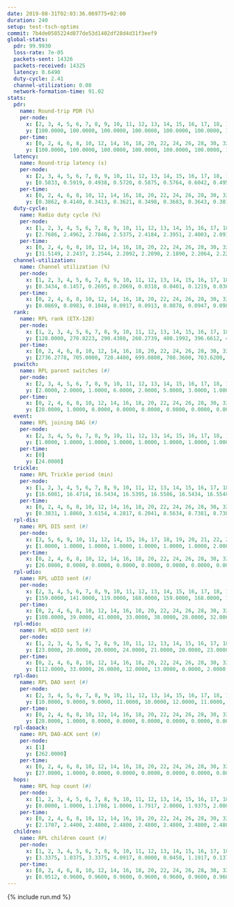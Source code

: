 ```yaml
---
date: 2019-08-31T02:03:36.069775+02:00
duration: 240
setup: test-tsch-optims
commit: 7b4de0585224d877de53d1402df28d4d31f3eef9
global-stats:
  pdr: 99.9930
  loss-rate: 7e-05
  packets-sent: 14326
  packets-received: 14325
  latency: 0.6490
  duty-cycle: 2.41
  channel-utilization: 0.08
  network-formation-time: 91.02
stats:
  pdr:
    name: Round-trip PDR (%)
    per-node:
      x: [2, 3, 4, 5, 6, 7, 8, 9, 10, 11, 12, 13, 14, 15, 16, 17, 18, 19, 20, 21, 22, 23, 24, 25]
      y: [100.0000, 100.0000, 100.0000, 100.0000, 100.0000, 100.0000, 100.0000, 100.0000, 100.0000, 100.0000, 100.0000, 100.0000, 100.0000, 100.0000, 99.8344, 100.0000, 100.0000, 100.0000, 100.0000, 100.0000, 100.0000, 100.0000, 100.0000, 100.0000]
    per-time:
      x: [0, 2, 4, 6, 8, 10, 12, 14, 16, 18, 20, 22, 24, 26, 28, 30, 32, 34, 36, 38, 40, 42, 44, 46, 48, 50, 52, 54, 56, 58, 60, 62, 64, 66, 68, 70, 72, 74, 76, 78, 80, 82, 84, 86, 88, 90, 92, 94, 96, 98, 100, 102, 104, 106, 108, 110, 112, 114, 116, 118, 120, 122, 124, 126, 128, 130, 132, 134, 136, 138, 140, 142, 144, 146, 148, 150, 152, 154, 156, 158, 160, 162, 164, 166, 168, 170, 172, 174, 176, 178, 180, 182, 184, 186, 188, 190, 192, 194, 196, 198, 200, 202, 204, 206, 208, 210, 212, 214, 216, 218, 220, 222, 224, 226, 228, 230, 232, 234, 236, 238, 240]
      y: [100.0000, 100.0000, 100.0000, 100.0000, 100.0000, 100.0000, 100.0000, 100.0000, 100.0000, 100.0000, 100.0000, 100.0000, 100.0000, 100.0000, 100.0000, 100.0000, 100.0000, 100.0000, 100.0000, 100.0000, 100.0000, 100.0000, 100.0000, 100.0000, 100.0000, 100.0000, 100.0000, 100.0000, 100.0000, 100.0000, 100.0000, 100.0000, 100.0000, 100.0000, 100.0000, 100.0000, 100.0000, 100.0000, 100.0000, 100.0000, 100.0000, 100.0000, 100.0000, 100.0000, 100.0000, 100.0000, 100.0000, 100.0000, 100.0000, 100.0000, 100.0000, 100.0000, 100.0000, 100.0000, 100.0000, 100.0000, 100.0000, 100.0000, 100.0000, 100.0000, 100.0000, 100.0000, 100.0000, 100.0000, 100.0000, 100.0000, 100.0000, 100.0000, 100.0000, 100.0000, 100.0000, 100.0000, 100.0000, 100.0000, 100.0000, 100.0000, 100.0000, 100.0000, 100.0000, 100.0000, 100.0000, 100.0000, 100.0000, 100.0000, 100.0000, 100.0000, 100.0000, 100.0000, 100.0000, 100.0000, 100.0000, 99.1667, 100.0000, 100.0000, 100.0000, 100.0000, 100.0000, 100.0000, 100.0000, 100.0000, 100.0000, 100.0000, 100.0000, 100.0000, 100.0000, 100.0000, 100.0000, 100.0000, 100.0000, 100.0000, 100.0000, 100.0000, 100.0000, 100.0000, 100.0000, 100.0000, 100.0000, 100.0000, 100.0000, 100.0000, null]
  latency:
    name: Round-trip latency (s)
    per-node:
      x: [2, 3, 4, 5, 6, 7, 8, 9, 10, 11, 12, 13, 14, 15, 16, 17, 18, 19, 20, 21, 22, 23, 24, 25]
      y: [0.5833, 0.5919, 0.4938, 0.5720, 0.5875, 0.5764, 0.6042, 0.4955, 0.5486, 0.5909, 0.5949, 0.6176, 0.6241, 0.5934, 0.6851, 0.6487, 0.6644, 0.7462, 0.6899, 0.7493, 0.7765, 0.8288, 0.8878, 0.8172]
    per-time:
      x: [0, 2, 4, 6, 8, 10, 12, 14, 16, 18, 20, 22, 24, 26, 28, 30, 32, 34, 36, 38, 40, 42, 44, 46, 48, 50, 52, 54, 56, 58, 60, 62, 64, 66, 68, 70, 72, 74, 76, 78, 80, 82, 84, 86, 88, 90, 92, 94, 96, 98, 100, 102, 104, 106, 108, 110, 112, 114, 116, 118, 120, 122, 124, 126, 128, 130, 132, 134, 136, 138, 140, 142, 144, 146, 148, 150, 152, 154, 156, 158, 160, 162, 164, 166, 168, 170, 172, 174, 176, 178, 180, 182, 184, 186, 188, 190, 192, 194, 196, 198, 200, 202, 204, 206, 208, 210, 212, 214, 216, 218, 220, 222, 224, 226, 228, 230, 232, 234, 236, 238, 240]
      y: [0.3862, 0.4140, 0.3413, 0.3621, 0.3498, 0.3683, 0.3643, 0.3812, 0.4059, 0.4234, 0.4096, 0.3985, 0.4050, 0.4453, 0.4398, 0.4475, 0.4164, 0.4242, 0.4206, 0.3690, 0.3282, 0.3619, 0.3322, 0.3231, 0.3155, 0.3496, 0.3347, 0.3529, 0.3373, 0.3361, 0.3137, 0.3234, 0.3106, 0.3113, 0.3243, 0.3132, 0.3222, 0.3281, 0.3317, 0.3419, 0.3402, 0.3433, 0.3220, 0.3652, 0.3035, 0.3211, 0.3184, 0.3469, 0.3441, 0.3429, 0.3354, 0.3496, 0.3084, 0.3303, 0.3267, 0.3176, 0.3483, 0.3328, 0.3349, 0.3948, 0.4137, 0.3487, 0.3380, 0.3340, 0.3511, 0.5089, 0.4961, 0.5149, 0.3595, 0.3845, 0.4058, 0.6870, 0.9427, 0.5911, 0.5378, 0.3902, 0.3623, 0.7461, 1.2211, 1.0362, 0.7561, 0.4710, 0.5051, 0.7285, 1.2644, 1.2820, 1.1232, 0.8429, 0.5225, 0.8173, 1.2790, 1.3101, 1.2983, 1.2648, 0.9764, 0.8872, 1.3056, 1.3129, 1.3109, 1.2977, 1.2964, 1.1027, 1.3165, 1.2912, 1.3030, 1.2906, 1.3145, 1.2882, 1.2599, 1.2677, 1.2654, 1.2646, 1.2647, 1.2672, 1.2699, 1.2854, 1.2808, 1.2854, 1.2726, 1.2690, null]
  duty-cycle:
    name: Radio duty cycle (%)
    per-node:
      x: [1, 2, 3, 4, 5, 6, 7, 8, 9, 10, 11, 12, 13, 14, 15, 16, 17, 18, 19, 20, 21, 22, 23, 24, 25]
      y: [2.7686, 2.4962, 2.7846, 2.5375, 2.4184, 2.3951, 2.4003, 2.0918, 2.2739, 2.2779, 2.2427, 2.2568, 2.6018, 2.4420, 2.4690, 2.4216, 2.4510, 2.6750, 2.4918, 2.4782, 2.4695, 2.3804, 2.5115, 2.5451, 2.3008]
    per-time:
      x: [0, 2, 4, 6, 8, 10, 12, 14, 16, 18, 20, 22, 24, 26, 28, 30, 32, 34, 36, 38, 40, 42, 44, 46, 48, 50, 52, 54, 56, 58, 60, 62, 64, 66, 68, 70, 72, 74, 76, 78, 80, 82, 84, 86, 88, 90, 92, 94, 96, 98, 100, 102, 104, 106, 108, 110, 112, 114, 116, 118, 120, 122, 124, 126, 128, 130, 132, 134, 136, 138, 140, 142, 144, 146, 148, 150, 152, 154, 156, 158, 160, 162, 164, 166, 168, 170, 172, 174, 176, 178, 180, 182, 184, 186, 188, 190, 192, 194, 196, 198, 200, 202, 204, 206, 208, 210, 212, 214, 216, 218, 220, 222, 224, 226, 228, 230, 232, 234, 236, 238, 240]
      y: [31.5149, 2.2437, 2.2544, 2.2092, 2.2090, 2.1890, 2.2064, 2.2227, 2.2249, 2.2345, 2.2250, 2.2054, 2.2234, 2.2275, 2.2962, 2.2528, 2.2566, 2.2306, 2.2453, 2.2551, 2.2096, 2.1882, 2.2300, 2.1873, 2.2020, 2.2065, 2.2014, 2.1843, 2.2368, 2.5193, 2.2171, 2.2369, 2.2402, 2.2092, 2.2145, 2.2056, 2.2096, 2.2217, 2.2230, 2.2011, 2.2125, 2.2393, 2.2266, 2.2153, 2.2182, 2.2090, 2.2035, 2.2051, 2.4509, 2.2730, 2.3617, 2.2421, 2.2179, 2.1936, 2.2150, 2.2056, 2.2158, 2.2169, 2.2121, 2.2219, 2.2197, 2.2152, 2.2231, 2.2113, 2.2043, 2.2217, 2.1970, 2.2171, 2.2008, 2.2178, 2.2216, 2.2237, 2.1884, 2.1850, 2.1860, 2.2128, 2.1972, 2.2112, 2.1707, 2.1997, 2.1952, 2.1857, 2.2175, 2.1952, 2.2072, 2.2106, 2.2178, 2.2075, 2.1897, 2.2008, 2.2127, 2.2125, 2.2134, 2.2023, 2.1963, 2.2159, 2.2065, 2.2243, 2.2207, 2.2283, 2.2084, 2.1963, 2.1903, 2.2273, 2.2069, 2.1946, 2.2093, 2.1985, 2.2033, 2.2062, 2.2164, 2.2181, 2.2062, 2.2168, 2.2100, 2.2289, 2.2258, 2.2102, 2.2087, 2.2103, null]
  channel-utilization:
    name: Channel utilization (%)
    per-node:
      x: [1, 2, 3, 4, 5, 6, 7, 8, 9, 10, 11, 12, 13, 14, 15, 16, 17, 18, 19, 20, 21, 22, 23, 24, 25]
      y: [0.3434, 0.1457, 0.2695, 0.2069, 0.0318, 0.0401, 0.1219, 0.0368, 0.0604, 0.0508, 0.0320, 0.0539, 0.1203, 0.0317, 0.1316, 0.1011, 0.0994, 0.1109, 0.0486, 0.0450, 0.0448, 0.0547, 0.0314, 0.0316, 0.0529]
    per-time:
      x: [0, 2, 4, 6, 8, 10, 12, 14, 16, 18, 20, 22, 24, 26, 28, 30, 32, 34, 36, 38, 40, 42, 44, 46, 48, 50, 52, 54, 56, 58, 60, 62, 64, 66, 68, 70, 72, 74, 76, 78, 80, 82, 84, 86, 88, 90, 92, 94, 96, 98, 100, 102, 104, 106, 108, 110, 112, 114, 116, 118, 120, 122, 124, 126, 128, 130, 132, 134, 136, 138, 140, 142, 144, 146, 148, 150, 152, 154, 156, 158, 160, 162, 164, 166, 168, 170, 172, 174, 176, 178, 180, 182, 184, 186, 188, 190, 192, 194, 196, 198, 200, 202, 204, 206, 208, 210, 212, 214, 216, 218, 220, 222, 224, 226, 228, 230, 232, 234, 236, 238, 240]
      y: [0.0869, 0.0983, 0.1048, 0.0917, 0.0913, 0.0878, 0.0947, 0.0980, 0.0970, 0.1061, 0.1028, 0.0966, 0.1027, 0.1027, 0.1246, 0.1086, 0.1097, 0.1018, 0.1063, 0.1130, 0.0942, 0.0857, 0.0981, 0.0835, 0.0866, 0.0894, 0.0900, 0.0854, 0.0976, 0.2171, 0.0331, 0.0368, 0.0404, 0.0896, 0.0888, 0.0885, 0.0899, 0.0942, 0.0912, 0.0851, 0.0910, 0.0959, 0.0907, 0.0886, 0.0907, 0.0892, 0.0858, 0.0865, 0.1071, 0.0283, 0.0540, 0.0425, 0.0873, 0.0848, 0.0909, 0.0888, 0.0877, 0.0895, 0.0872, 0.0929, 0.0896, 0.0878, 0.0923, 0.0897, 0.0875, 0.0922, 0.0826, 0.0887, 0.0856, 0.0919, 0.0960, 0.0912, 0.0832, 0.0817, 0.0795, 0.0890, 0.0843, 0.0868, 0.0742, 0.0855, 0.0846, 0.0821, 0.0914, 0.0839, 0.0879, 0.0881, 0.0915, 0.0860, 0.0828, 0.0853, 0.0883, 0.0901, 0.0864, 0.0837, 0.0827, 0.0886, 0.0865, 0.0905, 0.0912, 0.0929, 0.0867, 0.0801, 0.0803, 0.0930, 0.0852, 0.0811, 0.0868, 0.0839, 0.0853, 0.0850, 0.0890, 0.0890, 0.0854, 0.0888, 0.0873, 0.0941, 0.0928, 0.0875, 0.0883, 0.0886, null]
  rank:
    name: RPL rank (ETX-128)
    per-node:
      x: [1, 2, 3, 4, 5, 6, 7, 8, 9, 10, 11, 12, 13, 14, 15, 16, 17, 18, 19, 20, 21, 22, 23, 24, 25]
      y: [128.0000, 270.8223, 290.4380, 260.2739, 400.1992, 396.6612, 440.2041, 440.6132, 417.5311, 447.8893, 567.3414, 470.4204, 449.2593, 817.5285, 499.6214, 601.8367, 526.7869, 656.7611, 675.5620, 998.7746, 773.5311, 728.6365, 854.4082, 861.1885, 853.7852]
    per-time:
      x: [0, 2, 4, 6, 8, 10, 12, 14, 16, 18, 20, 22, 24, 26, 28, 30, 32, 34, 36, 38, 40, 42, 44, 46, 48, 50, 52, 54, 56, 58, 60, 62, 64, 66, 68, 70, 72, 74, 76, 78, 80, 82, 84, 86, 88, 90, 92, 94, 96, 98, 100, 102, 104, 106, 108, 110, 112, 114, 116, 118, 120, 122, 124, 126, 128, 130, 132, 134, 136, 138, 140, 142, 144, 146, 148, 150, 152, 154, 156, 158, 160, 162, 164, 166, 168, 170, 172, 174, 176, 178, 180, 182, 184, 186, 188, 190, 192, 194, 196, 198, 200, 202, 204, 206, 208, 210, 212, 214, 216, 218, 220, 222, 224, 226, 228, 230, 232, 234, 236, 238, 240]
      y: [2736.2778, 705.0000, 720.4400, 699.0800, 708.3600, 703.6200, 698.9000, 707.4200, 697.1000, 694.5490, 696.6200, 695.7647, 700.4000, 706.8077, 710.3269, 732.8431, 691.7647, 675.3400, 668.7200, 654.9815, 628.2963, 619.5000, 631.7500, 584.6667, 574.7600, 576.6800, 589.0200, 578.1961, 565.3208, 572.2549, 824.5520, 824.6804, 836.3480, 766.9946, 542.0600, 532.8039, 527.9434, 519.1765, 510.0588, 512.1000, 508.9800, 509.4902, 499.4400, 499.8000, 497.9804, 486.2600, 485.8800, 486.3800, 671.1667, 706.4366, 709.6109, 663.1144, 482.9200, 481.1400, 504.1800, 502.2400, 509.0400, 510.4314, 518.6600, 495.8868, 491.4400, 487.9608, 491.7059, 481.2549, 476.3200, 481.8824, 492.2400, 483.7059, 489.5200, 487.1509, 506.7647, 533.8077, 523.7800, 522.0000, 522.4600, 498.5192, 479.2600, 475.8800, 484.0800, 488.9400, 486.3800, 490.1154, 482.8627, 477.6600, 476.0784, 478.1800, 477.2353, 469.9200, 468.3800, 467.1538, 464.3600, 470.2600, 471.1538, 472.2800, 465.4600, 471.5490, 469.2157, 477.3148, 463.7600, 467.3000, 463.7308, 457.9600, 454.1569, 470.5490, 459.7600, 464.9400, 476.4200, 470.3400, 464.0000, 461.7400, 460.2500, 466.4400, 462.8800, 458.1600, 457.7200, 465.2941, 469.5769, 468.7000, 463.3000, 456.8200, 665.5000]
  pswitch:
    name: RPL parent switches (#)
    per-node:
      x: [2, 3, 4, 5, 6, 7, 8, 9, 10, 11, 12, 13, 14, 15, 16, 17, 18, 19, 20, 21, 22, 23, 24, 25]
      y: [2.0000, 2.0000, 1.0000, 6.0000, 2.0000, 5.0000, 3.0000, 1.0000, 4.0000, 9.0000, 5.0000, 3.0000, 6.0000, 3.0000, 11.0000, 4.0000, 8.0000, 2.0000, 4.0000, 2.0000, 12.0000, 6.0000, 5.0000, 4.0000]
    per-time:
      x: [0, 2, 4, 6, 8, 10, 12, 14, 16, 18, 20, 22, 24, 26, 28, 30, 32, 34, 36, 38, 40, 42, 44, 46, 48, 50, 52, 54, 56, 58, 60, 62, 64, 66, 68, 70, 72, 74, 76, 78, 80, 82, 84, 86, 88, 90, 92, 94, 96, 98, 100, 102, 104, 106, 108, 110, 112, 114, 116, 118, 120, 122, 124, 126, 128, 130, 132, 134, 136, 138, 140, 142, 144, 146, 148, 150, 152, 154, 156, 158, 160, 162, 164, 166, 168, 170, 172, 174, 176, 178, 180, 182, 184, 186, 188, 190, 192, 194, 196, 198, 200, 202, 204, 206, 208, 210, 212, 214, 216, 218, 220, 222, 224, 226, 228, 230, 232]
      y: [28.0000, 1.0000, 0.0000, 0.0000, 0.0000, 0.0000, 0.0000, 0.0000, 0.0000, 1.0000, 0.0000, 1.0000, 0.0000, 2.0000, 2.0000, 1.0000, 1.0000, 0.0000, 0.0000, 4.0000, 4.0000, 0.0000, 2.0000, 1.0000, 0.0000, 0.0000, 0.0000, 1.0000, 3.0000, 1.0000, 4.0000, 0.0000, 0.0000, 0.0000, 0.0000, 1.0000, 3.0000, 1.0000, 1.0000, 0.0000, 0.0000, 1.0000, 0.0000, 0.0000, 1.0000, 0.0000, 0.0000, 0.0000, 0.0000, 0.0000, 0.0000, 1.0000, 0.0000, 0.0000, 0.0000, 0.0000, 0.0000, 1.0000, 0.0000, 3.0000, 0.0000, 1.0000, 1.0000, 1.0000, 0.0000, 1.0000, 0.0000, 1.0000, 0.0000, 3.0000, 1.0000, 2.0000, 0.0000, 0.0000, 0.0000, 2.0000, 0.0000, 0.0000, 0.0000, 0.0000, 0.0000, 2.0000, 1.0000, 0.0000, 1.0000, 0.0000, 1.0000, 0.0000, 0.0000, 2.0000, 0.0000, 0.0000, 2.0000, 0.0000, 0.0000, 1.0000, 1.0000, 4.0000, 0.0000, 0.0000, 2.0000, 0.0000, 1.0000, 1.0000, 0.0000, 0.0000, 0.0000, 0.0000, 3.0000, 0.0000, 2.0000, 0.0000, 0.0000, 0.0000, 0.0000, 1.0000, 2.0000]
  event:
    name: RPL joining DAG (#)
    per-node:
      x: [2, 3, 4, 5, 6, 7, 8, 9, 10, 11, 12, 13, 14, 15, 16, 17, 18, 19, 20, 21, 22, 23, 24, 25]
      y: [1.0000, 1.0000, 1.0000, 1.0000, 1.0000, 1.0000, 1.0000, 1.0000, 1.0000, 1.0000, 1.0000, 1.0000, 1.0000, 1.0000, 1.0000, 1.0000, 1.0000, 1.0000, 1.0000, 1.0000, 1.0000, 1.0000, 1.0000, 1.0000]
    per-time:
      x: [0]
      y: [24.0000]
  trickle:
    name: RPL Trickle period (min)
    per-node:
      x: [1, 2, 3, 4, 5, 6, 7, 8, 9, 10, 11, 12, 13, 14, 15, 16, 17, 18, 19, 20, 21, 22, 23, 24, 25]
      y: [16.6081, 16.4714, 16.5434, 16.5395, 16.5586, 16.5434, 16.5548, 16.4607, 16.5395, 16.5421, 16.5696, 16.4838, 16.5377, 16.2738, 16.5382, 15.6801, 16.4657, 16.6164, 16.5267, 16.5345, 16.5950, 17.3626, 16.5916, 16.5880, 17.3602]
    per-time:
      x: [0, 2, 4, 6, 8, 10, 12, 14, 16, 18, 20, 22, 24, 26, 28, 30, 32, 34, 36, 38, 40, 42, 44, 46, 48, 50, 52, 54, 56, 58, 60, 62, 64, 66, 68, 70, 72, 74, 76, 78, 80, 82, 84, 86, 88, 90, 92, 94, 96, 98, 100, 102, 104, 106, 108, 110, 112, 114, 116, 118, 120, 122, 124, 126, 128, 130, 132, 134, 136, 138, 140, 142, 144, 146, 148, 150, 152, 154, 156, 158, 160, 162, 164, 166, 168, 170, 172, 174, 176, 178, 180, 182, 184, 186, 188, 190, 192, 194, 196, 198, 200, 202, 204, 206, 208, 210, 212, 214, 216, 218, 220, 222, 224, 226, 228, 230, 232, 234, 236, 238, 240]
      y: [0.3831, 1.8860, 3.6154, 4.2817, 6.2041, 8.5634, 8.7381, 8.7381, 8.7381, 16.9623, 17.3015, 17.4763, 17.4763, 17.4763, 17.4763, 17.4763, 17.4763, 17.4763, 17.4763, 17.4763, 17.4763, 17.4763, 17.4763, 17.4763, 17.4763, 17.4763, 17.4763, 17.4763, 17.4763, 17.4763, 17.4763, 17.4763, 17.4763, 17.4763, 17.4763, 17.4763, 17.4763, 17.4763, 17.4763, 17.4763, 17.4763, 17.4763, 17.4763, 17.4763, 17.4763, 17.4763, 17.4763, 17.4763, 17.4763, 17.4763, 17.4763, 17.4763, 17.4763, 17.4763, 17.4763, 17.4763, 17.4763, 17.4763, 17.4763, 17.4763, 17.4763, 17.4763, 17.4763, 17.4763, 17.4763, 17.4763, 17.4763, 17.4763, 17.4763, 17.4763, 17.4763, 17.4763, 17.4763, 17.4763, 17.4763, 17.4763, 17.4763, 17.4763, 17.4763, 17.4763, 17.4763, 17.4763, 17.4763, 17.4763, 17.4763, 17.4763, 17.4763, 17.4763, 17.4763, 17.4763, 17.4763, 17.4763, 17.4763, 17.4763, 17.4763, 17.4763, 17.4763, 16.8404, 16.8428, 16.9083, 16.9721, 17.0394, 17.1336, 17.1336, 17.1267, 17.1267, 17.4763, 17.4763, 17.4763, 17.4763, 17.4763, 17.4763, 17.4763, 17.4763, 17.4763, 17.4763, 17.4763, 17.4763, 17.4763, 17.4763, 17.4763]
  rpl-dis:
    name: RPL DIS sent (#)
    per-node:
      x: [3, 5, 6, 9, 10, 11, 12, 14, 15, 16, 17, 18, 19, 20, 21, 22, 23, 24, 25]
      y: [1.0000, 1.0000, 1.0000, 1.0000, 1.0000, 1.0000, 1.0000, 2.0000, 1.0000, 1.0000, 1.0000, 1.0000, 1.0000, 2.0000, 1.0000, 5.0000, 3.0000, 3.0000, 5.0000]
    per-time:
      x: [0, 2, 4, 6, 8, 10, 12, 14, 16, 18, 20, 22, 24, 26, 28, 30, 32, 34, 36, 38, 40, 42, 44, 46, 48, 50, 52, 54, 56, 58, 60, 62, 64, 66, 68, 70, 72, 74, 76, 78, 80, 82, 84, 86, 88, 90, 92, 94, 96, 98, 100, 102]
      y: [26.0000, 0.0000, 0.0000, 0.0000, 0.0000, 0.0000, 0.0000, 0.0000, 0.0000, 0.0000, 0.0000, 0.0000, 0.0000, 0.0000, 0.0000, 0.0000, 0.0000, 0.0000, 0.0000, 0.0000, 0.0000, 0.0000, 0.0000, 0.0000, 0.0000, 0.0000, 0.0000, 0.0000, 0.0000, 0.0000, 0.0000, 1.0000, 2.0000, 0.0000, 0.0000, 0.0000, 0.0000, 0.0000, 0.0000, 0.0000, 0.0000, 0.0000, 0.0000, 0.0000, 0.0000, 0.0000, 0.0000, 0.0000, 0.0000, 2.0000, 1.0000, 1.0000]
  rpl-udio:
    name: RPL uDIO sent (#)
    per-node:
      x: [2, 3, 4, 5, 6, 7, 8, 9, 10, 11, 12, 13, 14, 15, 16, 17, 18, 19, 20, 21, 22, 23, 24, 25]
      y: [159.0000, 141.0000, 119.0000, 168.0000, 159.0000, 168.0000, 175.0000, 168.0000, 169.0000, 165.0000, 165.0000, 162.0000, 167.0000, 160.0000, 173.0000, 171.0000, 167.0000, 172.0000, 162.0000, 170.0000, 179.0000, 166.0000, 164.0000, 176.0000]
    per-time:
      x: [0, 2, 4, 6, 8, 10, 12, 14, 16, 18, 20, 22, 24, 26, 28, 30, 32, 34, 36, 38, 40, 42, 44, 46, 48, 50, 52, 54, 56, 58, 60, 62, 64, 66, 68, 70, 72, 74, 76, 78, 80, 82, 84, 86, 88, 90, 92, 94, 96, 98, 100, 102, 104, 106, 108, 110, 112, 114, 116, 118, 120, 122, 124, 126, 128, 130, 132, 134, 136, 138, 140, 142, 144, 146, 148, 150, 152, 154, 156, 158, 160, 162, 164, 166, 168, 170, 172, 174, 176, 178, 180, 182, 184, 186, 188, 190, 192, 194, 196, 198, 200, 202, 204, 206, 208, 210, 212, 214, 216, 218, 220, 222, 224, 226, 228, 230, 232, 234, 236, 238, 240]
      y: [108.0000, 39.0000, 41.0000, 33.0000, 38.0000, 28.0000, 32.0000, 29.0000, 33.0000, 36.0000, 26.0000, 30.0000, 32.0000, 33.0000, 37.0000, 36.0000, 36.0000, 31.0000, 33.0000, 37.0000, 32.0000, 26.0000, 39.0000, 28.0000, 32.0000, 33.0000, 26.0000, 28.0000, 32.0000, 30.0000, 56.0000, 33.0000, 33.0000, 30.0000, 32.0000, 29.0000, 35.0000, 28.0000, 35.0000, 28.0000, 30.0000, 35.0000, 24.0000, 35.0000, 32.0000, 31.0000, 31.0000, 36.0000, 47.0000, 30.0000, 30.0000, 32.0000, 29.0000, 35.0000, 35.0000, 33.0000, 37.0000, 29.0000, 28.0000, 31.0000, 32.0000, 40.0000, 31.0000, 26.0000, 29.0000, 31.0000, 32.0000, 32.0000, 34.0000, 31.0000, 41.0000, 34.0000, 30.0000, 26.0000, 30.0000, 31.0000, 33.0000, 34.0000, 28.0000, 31.0000, 31.0000, 27.0000, 30.0000, 34.0000, 37.0000, 31.0000, 31.0000, 33.0000, 26.0000, 33.0000, 30.0000, 31.0000, 35.0000, 28.0000, 31.0000, 28.0000, 29.0000, 30.0000, 31.0000, 37.0000, 32.0000, 31.0000, 31.0000, 32.0000, 32.0000, 28.0000, 34.0000, 37.0000, 31.0000, 30.0000, 33.0000, 33.0000, 27.0000, 30.0000, 33.0000, 37.0000, 33.0000, 33.0000, 27.0000, 35.0000, 4.0000]
  rpl-mdio:
    name: RPL mDIO sent (#)
    per-node:
      x: [1, 2, 3, 4, 5, 6, 7, 8, 9, 10, 11, 12, 13, 14, 15, 16, 17, 18, 19, 20, 21, 22, 23, 24, 25]
      y: [23.0000, 20.0000, 20.0000, 24.0000, 21.0000, 20.0000, 23.0000, 26.0000, 21.0000, 20.0000, 21.0000, 21.0000, 20.0000, 25.0000, 21.0000, 29.0000, 20.0000, 20.0000, 20.0000, 20.0000, 21.0000, 20.0000, 20.0000, 20.0000, 21.0000]
    per-time:
      x: [0, 2, 4, 6, 8, 10, 12, 14, 16, 18, 20, 22, 24, 26, 28, 30, 32, 34, 36, 38, 40, 42, 44, 46, 48, 50, 52, 54, 56, 58, 60, 62, 64, 66, 68, 70, 72, 74, 76, 78, 80, 82, 84, 86, 88, 90, 92, 94, 96, 98, 100, 102, 104, 106, 108, 110, 112, 114, 116, 118, 120, 122, 124, 126, 128, 130, 132, 134, 136, 138, 140, 142, 144, 146, 148, 150, 152, 154, 156, 158, 160, 162, 164, 166, 168, 170, 172, 174, 176, 178, 180, 182, 184, 186, 188, 190, 192, 194, 196, 198, 200, 202, 204, 206, 208, 210, 212, 214, 216, 218, 220, 222, 224, 226, 228, 230, 232, 234, 236, 238, 240]
      y: [112.0000, 33.0000, 26.0000, 12.0000, 13.0000, 0.0000, 2.0000, 11.0000, 10.0000, 3.0000, 0.0000, 0.0000, 0.0000, 1.0000, 6.0000, 8.0000, 7.0000, 2.0000, 1.0000, 0.0000, 0.0000, 0.0000, 5.0000, 8.0000, 5.0000, 5.0000, 1.0000, 0.0000, 1.0000, 0.0000, 3.0000, 4.0000, 8.0000, 4.0000, 4.0000, 2.0000, 1.0000, 0.0000, 0.0000, 1.0000, 5.0000, 6.0000, 8.0000, 4.0000, 0.0000, 0.0000, 1.0000, 0.0000, 4.0000, 2.0000, 6.0000, 6.0000, 5.0000, 1.0000, 1.0000, 0.0000, 0.0000, 3.0000, 7.0000, 3.0000, 7.0000, 4.0000, 1.0000, 0.0000, 0.0000, 2.0000, 7.0000, 8.0000, 5.0000, 0.0000, 1.0000, 2.0000, 0.0000, 0.0000, 1.0000, 9.0000, 5.0000, 5.0000, 4.0000, 0.0000, 0.0000, 1.0000, 0.0000, 4.0000, 3.0000, 6.0000, 7.0000, 5.0000, 0.0000, 0.0000, 0.0000, 0.0000, 10.0000, 4.0000, 2.0000, 7.0000, 2.0000, 4.0000, 1.0000, 1.0000, 1.0000, 8.0000, 5.0000, 7.0000, 3.0000, 2.0000, 0.0000, 0.0000, 1.0000, 3.0000, 8.0000, 4.0000, 6.0000, 2.0000, 0.0000, 1.0000, 0.0000, 0.0000, 4.0000, 2.0000, 1.0000]
  rpl-dao:
    name: RPL DAO sent (#)
    per-node:
      x: [2, 3, 4, 5, 6, 7, 8, 9, 10, 11, 12, 13, 14, 15, 16, 17, 18, 19, 20, 21, 22, 23, 24, 25]
      y: [10.0000, 9.0000, 9.0000, 11.0000, 10.0000, 12.0000, 11.0000, 9.0000, 10.0000, 13.0000, 11.0000, 10.0000, 13.0000, 10.0000, 14.0000, 11.0000, 13.0000, 9.0000, 10.0000, 9.0000, 14.0000, 12.0000, 11.0000, 12.0000]
    per-time:
      x: [0, 2, 4, 6, 8, 10, 12, 14, 16, 18, 20, 22, 24, 26, 28, 30, 32, 34, 36, 38, 40, 42, 44, 46, 48, 50, 52, 54, 56, 58, 60, 62, 64, 66, 68, 70, 72, 74, 76, 78, 80, 82, 84, 86, 88, 90, 92, 94, 96, 98, 100, 102, 104, 106, 108, 110, 112, 114, 116, 118, 120, 122, 124, 126, 128, 130, 132, 134, 136, 138, 140, 142, 144, 146, 148, 150, 152, 154, 156, 158, 160, 162, 164, 166, 168, 170, 172, 174, 176, 178, 180, 182, 184, 186, 188, 190, 192, 194, 196, 198, 200, 202, 204, 206, 208, 210, 212, 214, 216, 218, 220, 222, 224, 226, 228, 230, 232, 234, 236, 238]
      y: [28.0000, 1.0000, 0.0000, 0.0000, 0.0000, 0.0000, 0.0000, 0.0000, 0.0000, 1.0000, 0.0000, 1.0000, 0.0000, 2.0000, 18.0000, 2.0000, 2.0000, 0.0000, 0.0000, 4.0000, 4.0000, 0.0000, 2.0000, 1.0000, 0.0000, 0.0000, 1.0000, 1.0000, 12.0000, 3.0000, 7.0000, 0.0000, 0.0000, 1.0000, 4.0000, 1.0000, 3.0000, 1.0000, 1.0000, 0.0000, 0.0000, 2.0000, 6.0000, 2.0000, 4.0000, 0.0000, 0.0000, 1.0000, 4.0000, 2.0000, 1.0000, 2.0000, 2.0000, 0.0000, 0.0000, 1.0000, 4.0000, 4.0000, 3.0000, 4.0000, 0.0000, 2.0000, 2.0000, 3.0000, 1.0000, 2.0000, 0.0000, 2.0000, 0.0000, 3.0000, 4.0000, 6.0000, 0.0000, 4.0000, 0.0000, 2.0000, 1.0000, 3.0000, 1.0000, 0.0000, 0.0000, 3.0000, 1.0000, 2.0000, 3.0000, 6.0000, 2.0000, 3.0000, 0.0000, 3.0000, 1.0000, 3.0000, 3.0000, 0.0000, 0.0000, 1.0000, 1.0000, 4.0000, 3.0000, 5.0000, 4.0000, 2.0000, 2.0000, 2.0000, 1.0000, 2.0000, 4.0000, 0.0000, 3.0000, 0.0000, 2.0000, 1.0000, 2.0000, 4.0000, 4.0000, 2.0000, 3.0000, 1.0000, 1.0000, 0.0000]
  rpl-daoack:
    name: RPL DAO-ACK sent (#)
    per-node:
      x: [1]
      y: [262.0000]
    per-time:
      x: [0, 2, 4, 6, 8, 10, 12, 14, 16, 18, 20, 22, 24, 26, 28, 30, 32, 34, 36, 38, 40, 42, 44, 46, 48, 50, 52, 54, 56, 58, 60, 62, 64, 66, 68, 70, 72, 74, 76, 78, 80, 82, 84, 86, 88, 90, 92, 94, 96, 98, 100, 102, 104, 106, 108, 110, 112, 114, 116, 118, 120, 122, 124, 126, 128, 130, 132, 134, 136, 138, 140, 142, 144, 146, 148, 150, 152, 154, 156, 158, 160, 162, 164, 166, 168, 170, 172, 174, 176, 178, 180, 182, 184, 186, 188, 190, 192, 194, 196, 198, 200, 202, 204, 206, 208, 210, 212, 214, 216, 218, 220, 222, 224, 226, 228, 230, 232, 234, 236, 238]
      y: [27.0000, 1.0000, 0.0000, 0.0000, 0.0000, 0.0000, 0.0000, 0.0000, 0.0000, 1.0000, 0.0000, 1.0000, 0.0000, 2.0000, 18.0000, 2.0000, 2.0000, 0.0000, 0.0000, 4.0000, 4.0000, 0.0000, 2.0000, 1.0000, 0.0000, 0.0000, 1.0000, 1.0000, 12.0000, 3.0000, 7.0000, 0.0000, 0.0000, 1.0000, 4.0000, 1.0000, 3.0000, 1.0000, 1.0000, 0.0000, 0.0000, 2.0000, 6.0000, 2.0000, 4.0000, 0.0000, 0.0000, 1.0000, 4.0000, 2.0000, 1.0000, 2.0000, 2.0000, 0.0000, 0.0000, 1.0000, 4.0000, 4.0000, 3.0000, 4.0000, 0.0000, 2.0000, 2.0000, 3.0000, 1.0000, 2.0000, 0.0000, 2.0000, 0.0000, 3.0000, 4.0000, 6.0000, 0.0000, 4.0000, 0.0000, 2.0000, 1.0000, 3.0000, 1.0000, 0.0000, 0.0000, 3.0000, 1.0000, 2.0000, 3.0000, 6.0000, 2.0000, 3.0000, 0.0000, 3.0000, 1.0000, 3.0000, 3.0000, 0.0000, 0.0000, 1.0000, 1.0000, 4.0000, 3.0000, 5.0000, 4.0000, 2.0000, 2.0000, 2.0000, 1.0000, 2.0000, 4.0000, 0.0000, 3.0000, 0.0000, 2.0000, 1.0000, 2.0000, 4.0000, 4.0000, 2.0000, 3.0000, 1.0000, 1.0000, 0.0000]
  hops:
    name: RPL hop count (#)
    per-node:
      x: [1, 2, 3, 4, 5, 6, 7, 8, 9, 10, 11, 12, 13, 14, 15, 16, 17, 18, 19, 20, 21, 22, 23, 24, 25]
      y: [0.0000, 1.0000, 1.1708, 1.0000, 1.7917, 2.0000, 1.9375, 2.0000, 2.0000, 2.1000, 2.9042, 2.0458, 2.0000, 2.9874, 2.0417, 2.6708, 2.2083, 3.1883, 3.1381, 3.4310, 3.8619, 3.7029, 4.2134, 4.3473, 4.1381]
    per-time:
      x: [0, 2, 4, 6, 8, 10, 12, 14, 16, 18, 20, 22, 24, 26, 28, 30, 32, 34, 36, 38, 40, 42, 44, 46, 48, 50, 52, 54, 56, 58, 60, 62, 64, 66, 68, 70, 72, 74, 76, 78, 80, 82, 84, 86, 88, 90, 92, 94, 96, 98, 100, 102, 104, 106, 108, 110, 112, 114, 116, 118, 120, 122, 124, 126, 128, 130, 132, 134, 136, 138, 140, 142, 144, 146, 148, 150, 152, 154, 156, 158, 160, 162, 164, 166, 168, 170, 172, 174, 176, 178, 180, 182, 184, 186, 188, 190, 192, 194, 196, 198, 200, 202, 204, 206, 208, 210, 212, 214, 216, 218, 220, 222, 224, 226, 228, 230, 232, 234, 236, 238]
      y: [2.1707, 2.4400, 2.4800, 2.4800, 2.4800, 2.4800, 2.4800, 2.4800, 2.4800, 2.8800, 2.8800, 2.9000, 2.9200, 2.8400, 2.9000, 2.8800, 2.9000, 2.9200, 2.9200, 2.8000, 2.3800, 2.2800, 2.3600, 2.4000, 2.4000, 2.4000, 2.4000, 2.3600, 2.4800, 2.4800, 2.4800, 2.4800, 2.4800, 2.4800, 2.4800, 2.4800, 2.5200, 2.5200, 2.5200, 2.5200, 2.5200, 2.5400, 2.5600, 2.5600, 2.5600, 2.5200, 2.5200, 2.5200, 2.5200, 2.5200, 2.5200, 2.4800, 2.4800, 2.4800, 2.4800, 2.4800, 2.4800, 2.5200, 2.5200, 2.5200, 2.5200, 2.5200, 2.5200, 2.4800, 2.4800, 2.4800, 2.4800, 2.4600, 2.4400, 2.4200, 2.4000, 2.3200, 2.3200, 2.3200, 2.3200, 2.3400, 2.3600, 2.3600, 2.3600, 2.3600, 2.3600, 2.3600, 2.3200, 2.3200, 2.3200, 2.3200, 2.3400, 2.3600, 2.3600, 2.3600, 2.3600, 2.3600, 2.3600, 2.3600, 2.3600, 2.3600, 2.3600, 2.4000, 2.4400, 2.4400, 2.4400, 2.4400, 2.4200, 2.4000, 2.4000, 2.4000, 2.4000, 2.4000, 2.4400, 2.4400, 2.4000, 2.4000, 2.4000, 2.4000, 2.4000, 2.4200, 2.4400, 2.4400, 2.4400, 2.4400]
  children:
    name: RPL children count (#)
    per-node:
      x: [1, 2, 3, 4, 5, 6, 7, 8, 9, 10, 11, 12, 13, 14, 15, 16, 17, 18, 19, 20, 21, 22, 23, 24, 25]
      y: [3.3375, 1.0375, 3.3375, 4.0917, 0.0000, 0.0458, 1.1917, 0.1375, 0.9625, 0.6583, 0.0000, 0.1958, 1.3417, 0.0000, 1.2417, 1.1750, 1.1833, 2.6485, 0.4728, 0.4017, 0.3724, 0.1464, 0.0000, 0.0000, 0.0000]
    per-time:
      x: [0, 2, 4, 6, 8, 10, 12, 14, 16, 18, 20, 22, 24, 26, 28, 30, 32, 34, 36, 38, 40, 42, 44, 46, 48, 50, 52, 54, 56, 58, 60, 62, 64, 66, 68, 70, 72, 74, 76, 78, 80, 82, 84, 86, 88, 90, 92, 94, 96, 98, 100, 102, 104, 106, 108, 110, 112, 114, 116, 118, 120, 122, 124, 126, 128, 130, 132, 134, 136, 138, 140, 142, 144, 146, 148, 150, 152, 154, 156, 158, 160, 162, 164, 166, 168, 170, 172, 174, 176, 178, 180, 182, 184, 186, 188, 190, 192, 194, 196, 198, 200, 202, 204, 206, 208, 210, 212, 214, 216, 218, 220, 222, 224, 226, 228, 230, 232, 234, 236, 238]
      y: [0.9512, 0.9600, 0.9600, 0.9600, 0.9600, 0.9600, 0.9600, 0.9600, 0.9600, 0.9600, 0.9600, 0.9600, 0.9600, 0.9600, 0.9600, 0.9600, 0.9600, 0.9600, 0.9600, 0.9600, 0.9600, 0.9600, 0.9600, 0.9600, 0.9600, 0.9600, 0.9600, 0.9600, 0.9600, 0.9600, 0.9600, 0.9600, 0.9600, 0.9600, 0.9600, 0.9600, 0.9600, 0.9600, 0.9600, 0.9600, 0.9600, 0.9600, 0.9600, 0.9600, 0.9600, 0.9600, 0.9600, 0.9600, 0.9600, 0.9600, 0.9600, 0.9600, 0.9600, 0.9600, 0.9600, 0.9600, 0.9600, 0.9600, 0.9600, 0.9600, 0.9600, 0.9600, 0.9600, 0.9600, 0.9600, 0.9600, 0.9600, 0.9600, 0.9600, 0.9600, 0.9600, 0.9600, 0.9600, 0.9600, 0.9600, 0.9600, 0.9600, 0.9600, 0.9600, 0.9600, 0.9600, 0.9600, 0.9600, 0.9600, 0.9600, 0.9600, 0.9600, 0.9600, 0.9600, 0.9600, 0.9600, 0.9600, 0.9600, 0.9600, 0.9600, 0.9600, 0.9600, 0.9600, 0.9600, 0.9600, 0.9600, 0.9600, 0.9600, 0.9600, 0.9600, 0.9600, 0.9600, 0.9600, 0.9600, 0.9600, 0.9600, 0.9600, 0.9600, 0.9600, 0.9600, 0.9600, 0.9600, 0.9600, 0.9600, 0.9600]
---
```


{% include run.md %}
